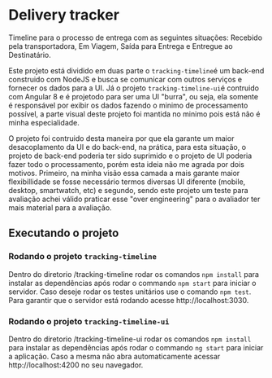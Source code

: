 # Delivery tracker

Timeline para o processo de entrega com as seguintes situações: Recebido pela transportadora, Em Viagem, Saída para Entrega e Entregue ao Destinatário.

Este projeto está dividido em duas parte o `tracking-timeline`é um back-end construido com NodeJS e busca se comunicar com outros serviços e fornecer os dados para a UI. Já o projeto `tracking-timeline-ui`é contruido com Angular 8 e é projetodo para ser uma UI "burra", ou seja, ela somente é responsável por exibir os dados fazendo o minimo de processamento possível, a parte visual deste projeto foi mantida no minimo pois está não é minha especialidade.

O projeto foi contruido desta maneira por que ela garante um maior desacoplamento da UI e do back-end, na prática, para esta situação, o projeto de back-end poderia ter sido suprimido e o projeto de UI poderia fazer todo o processamento, porém esta ideia não me agrada por dois motivos. Primeiro, na minha visão essa camada a mais garante maior flexibillidade se fosse necessário termos diversas UI diferente (mobile, desktop, smartwatch, etc) e segundo, sendo este projeto um teste para avaliação achei válido praticar esse "over engineering" para o avaliador ter mais material para a avaliação.


## Executando o projeto

### Rodando o projeto `tracking-timeline`

Dentro do diretorio /tracking-timeline rodar os comandos `npm install` para instalar as dependências após rodar o commando `npm start` para iniciar o servidor. Caso deseje rodar os testes unitários use o comando `npm test`.
Para garantir que o servidor está rodando acesse http://localhost:3030.

### Rodando o projeto `tracking-timeline-ui`

Dentro do diretorio /tracking-timeline-ui rodar os comandos `npm install` para instalar as dependências após rodar o commando `ng start` para iniciar a aplicação. Caso a mesma não abra automaticamente acessar  http://localhost:4200 no seu navegador.